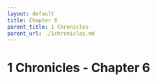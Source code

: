 ```yaml
---
layout: default
title: Chapter 6
parent_title: 1 Chronicles
parent_url: ./1chronicles.md
---
```


# 1 Chronicles - Chapter 6
